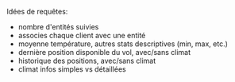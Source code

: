Idées de requêtes:
- nombre d'entités suivies
- associes chaque client avec une entité
- moyenne température, autres stats descriptives (min, max, etc.)
- dernière position disponible du vol, avec/sans climat
- historique des positions, avec/sans climat
- climat infos simples vs détaillées
